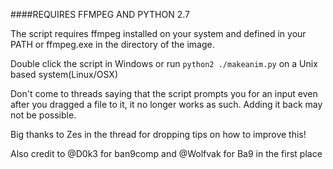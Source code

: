 ####REQUIRES FFMPEG AND PYTHON 2.7

The script requires ffmpeg installed on your system and defined in your PATH or ffmpeg.exe in the directory of the image.

Double click the script in Windows or run `python2 ./makeanim.py` on a Unix based system(Linux/OSX)

Don't come to threads saying that the script prompts you for an input even after you dragged a file to it, it no longer works as such. Adding it back may not be possible.

Big thanks to Zes in the thread for dropping tips on how to improve this!

Also credit to @D0k3 for ban9comp and @Wolfvak for Ba9 in the first place
